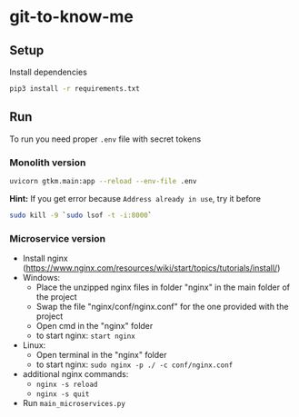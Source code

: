 # git-to-know-me

## Setup

Install dependencies

```bash
pip3 install -r requirements.txt
```

## Run

To run you need proper `.env` file with secret tokens

### Monolith version

```bash
uvicorn gtkm.main:app --reload --env-file .env
```

**Hint:** If you get error because `Address already in use`, try it before
```bash
sudo kill -9 `sudo lsof -t -i:8000`
```

### Microservice version

- Install nginx (https://www.nginx.com/resources/wiki/start/topics/tutorials/install/)
- Windows:
  - Place the unzipped nginx files in folder "nginx" in the main folder of the project
  - Swap the file "nginx/conf/nginx.conf" for the one provided with the project
  - Open cmd in the "nginx" folder
  - to start nginx: `start nginx`
- Linux:
  - Open terminal in the "nginx" folder
  - to start nginx: `sudo nginx -p ./ -c conf/nginx.conf`
- additional nginx commands:
  - `nginx -s reload`
  - `nginx -s quit`
- Run `main_microservices.py`
